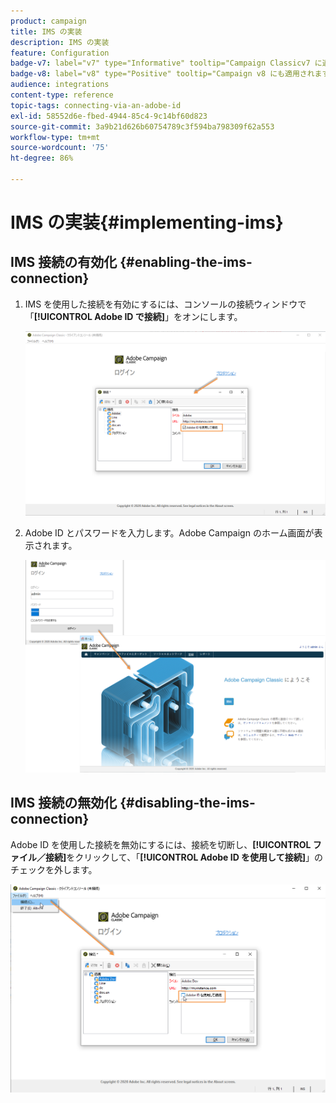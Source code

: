 ```yaml
---
product: campaign
title: IMS の実装
description: IMS の実装
feature: Configuration
badge-v7: label="v7" type="Informative" tooltip="Campaign Classicv7 に適用"
badge-v8: label="v8" type="Positive" tooltip="Campaign v8 にも適用されます"
audience: integrations
content-type: reference
topic-tags: connecting-via-an-adobe-id
exl-id: 58552d6e-fbed-4944-85c4-9c14bf60d823
source-git-commit: 3a9b21d626b60754789c3f594ba798309f62a553
workflow-type: tm+mt
source-wordcount: '75'
ht-degree: 86%

---
```


# IMS の実装{#implementing-ims}



## IMS 接続の有効化 {#enabling-the-ims-connection}

1. IMS を使用した接続を有効にするには、コンソールの接続ウィンドウで「**[!UICONTROL Adobe ID で接続]**」をオンにします。

   ![](assets/ims_1.png)

1. Adobe ID とパスワードを入力します。Adobe Campaign のホーム画面が表示されます。

   ![](assets/ims_2.png)

## IMS 接続の無効化 {#disabling-the-ims-connection}

Adobe ID を使用した接続を無効にするには、接続を切断し、**[!UICONTROL ファイル／接続]**&#x200B;をクリックして、「**[!UICONTROL Adobe ID を使用して接続]**」のチェックを外します。

![](assets/ims_4.png)
